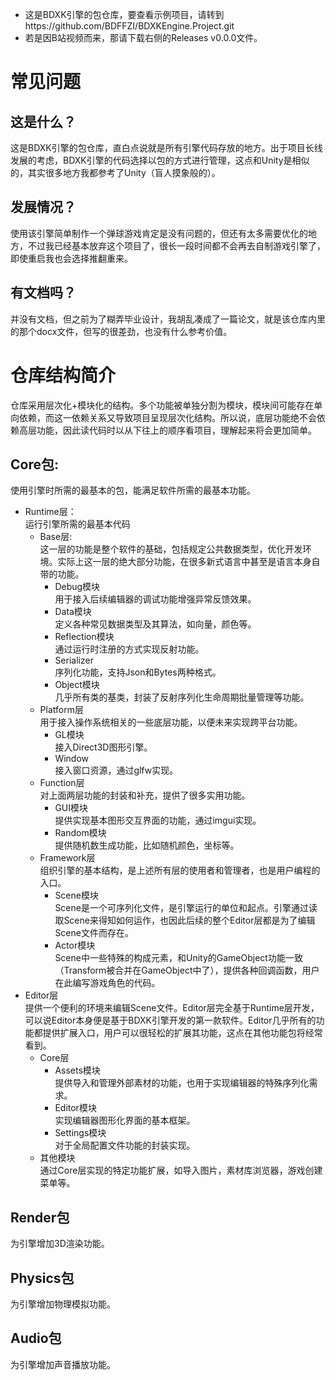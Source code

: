 - 这是BDXK引擎的包仓库，要查看示例项目，请转到https://github.com/BDFFZI/BDXKEngine.Project.git
- 若是因B站视频而来，那请下载右侧的Releases v0.0.0文件。

# 常见问题
## 这是什么？
这是BDXK引擎的包仓库，直白点说就是所有引擎代码存放的地方。出于项目长线发展的考虑，BDXK引擎的代码选择以包的方式进行管理，这点和Unity是相似的，其实很多地方我都参考了Unity（盲人摸象般的）。
## 发展情况？
使用该引擎简单制作一个弹球游戏肯定是没有问题的，但还有太多需要优化的地方，不过我已经基本放弃这个项目了，很长一段时间都不会再去自制游戏引擎了，即使重启我也会选择推翻重来。
## 有文档吗？
并没有文档，但之前为了糊弄毕业设计，我胡乱凑成了一篇论文，就是该仓库内里的那个docx文件，但写的很差劲，也没有什么参考价值。
# 仓库结构简介
仓库采用层次化+模块化的结构。多个功能被单独分割为模块，模块间可能存在单向依赖，而这一依赖关系又导致项目呈现层次化结构。所以说，底层功能绝不会依赖高层功能，因此读代码时以从下往上的顺序看项目，理解起来将会更加简单。
## Core包:
使用引擎时所需的最基本的包，能满足软件所需的最基本功能。
- Runtime层：  
运行引擎所需的最基本代码
    - Base层:  
    这一层的功能是整个软件的基础，包括规定公共数据类型，优化开发环境。实际上这一层的绝大部分功能，在很多新式语言中甚至是语言本身自带的功能。
        - Debug模块  
        用于接入后续编辑器的调试功能增强异常反馈效果。
        - Data模块  
        定义各种常见数据类型及其算法，如向量，颜色等。
        - Reflection模块  
        通过运行时注册的方式实现反射功能。
        - Serializer  
        序列化功能，支持Json和Bytes两种格式。
        - Object模块  
        几乎所有类的基类，封装了反射序列化生命周期批量管理等功能。
    - Platform层  
    用于接入操作系统相关的一些底层功能，以便未来实现跨平台功能。
        - GL模块  
        接入Direct3D图形引擎。
        - Window  
        接入窗口资源，通过glfw实现。
    - Function层  
    对上面两层功能的封装和补充，提供了很多实用功能。
        - GUI模块  
        提供实现基本图形交互界面的功能，通过imgui实现。
        - Random模块  
        提供随机数生成功能，比如随机颜色，坐标等。
    - Framework层  
    组织引擎的基本结构，是上述所有层的使用者和管理者，也是用户编程的入口。
        - Scene模块  
        Scene是一个可序列化文件，是引擎运行的单位和起点。引擎通过读取Scene来得知如何运作，也因此后续的整个Editor层都是为了编辑Scene文件而存在。
        - Actor模块  
        Scene中一些特殊的构成元素，和Unity的GameObject功能一致（Transform被合并在GameObject中了），提供各种回调函数，用户在此编写游戏角色的代码。
- Editor层  
提供一个便利的环境来编辑Scene文件。Editor层完全基于Runtime层开发，可以说Editor本身便是基于BDXK引擎开发的第一款软件。Editor几乎所有的功能都提供扩展入口，用户可以很轻松的扩展其功能，这点在其他功能包将经常看到。
    - Core层
        - Assets模块  
        提供导入和管理外部素材的功能，也用于实现编辑器的特殊序列化需求。
        - Editor模块  
        实现编辑器图形化界面的基本框架。
        - Settings模块  
        对于全局配置文件功能的封装实现。
    - 其他模块  
    通过Core层实现的特定功能扩展，如导入图片，素材库浏览器，游戏创建菜单等。
## Render包
为引擎增加3D渲染功能。
## Physics包
为引擎增加物理模拟功能。
## Audio包
为引擎增加声音播放功能。

